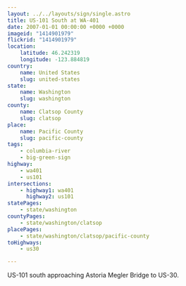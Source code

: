 ```yaml
---
layout: ../../layouts/sign/single.astro
title: US-101 South at WA-401
date: 2007-01-01 00:00:00 +0000 +0000
imageid: "1414901979"
flickrid: "1414901979"
location:
    latitude: 46.242319
    longitude: -123.884819
country:
    name: United States
    slug: united-states
state:
    name: Washington
    slug: washington
county:
    name: Clatsop County
    slug: clatsop
place:
    name: Pacific County
    slug: pacific-county
tags:
    - columbia-river
    - big-green-sign
highway:
    - wa401
    - us101
intersections:
    - highway1: wa401
      highway2: us101
statePages:
    - state/washington
countyPages:
    - state/washington/clatsop
placePages:
    - state/washington/clatsop/pacific-county
toHighways:
    - us30

---
```

US-101 south approaching Astoria Megler Bridge to US-30.